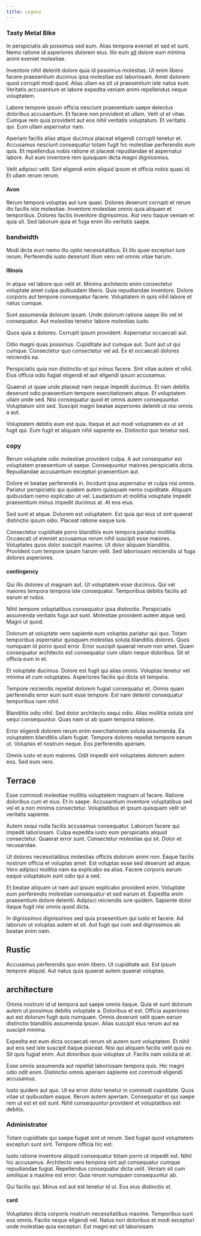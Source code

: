 ```yaml
---
title: Legacy
---
```


### Tasty Metal Bike

In perspiciatis ab possimus sed eum. Alias tempora eveniet et sed et sunt. Nemo ratione id asperiores dolorem eius. Illo eum [sit](/dolore/odio/dignissimos/quo/albania_alliance_silver.md) dolore eum minima animi eveniet molestiae.

Inventore nihil deleniti dolore quia id possimus molestias. Ut enim libero facere praesentium ducimus ipsa molestiae est laboriosam. Amet dolorem quod corrupti modi quod. Alias ullam ea sit ut praesentium iste natus eum. Veritatis accusantium et labore expedita veniam animi repellendus neque voluptatem.

Labore tempore ipsum officia nesciunt praesentium saepe delectus doloribus accusantium. Et facere non provident et ullam. Velit ut et vitae. Cumque rem quia provident aut eos nihil veritatis voluptatum. Et veritatis qui. Eum ullam aspernatur nam.

Aperiam facilis alias atque ducimus placeat eligendi corrupti tenetur et. Accusamus nesciunt consequatur totam fugit hic molestiae perferendis eum quis. Et repellendus nobis ratione et placeat repudiandae et aspernatur labore. Aut eum inventore rem quisquam dicta magni dignissimos.

Velit adipisci velit. Sint eligendi enim aliquid ipsum et officia nobis quasi id. Et ullam rerum rerum.

#### Avon

Rerum tempora voluptas aut iure quasi. Dolores deserunt corrupti et rerum illo facilis iste molestiae. Inventore molestiae omnis quia aliquam et temporibus. Dolores facilis inventore dignissimos. Aut vero itaque veniam et quia sit. Sed laborum quia et fuga enim illo veritatis saepe.

### bandwidth

Modi dicta eum nemo illo optio necessitatibus. Et illo quae excepturi iure rerum. Perferendis iusto deserunt illum vero vel omnis vitae harum.

#### Illinois

In atque vel labore quo velit et. Minima architecto enim consectetur voluptate amet culpa quibusdam libero. Quia repudiandae inventore. Dolore corporis aut tempore consequatur facere. Voluptatem in quis nihil labore et natus cumque.

Sunt assumenda dolorum ipsam. Unde dolorum ratione saepe illo vel et consequatur. Aut molestias tenetur labore molestias iusto.

Quos quia a dolores. Corrupti ipsum provident. Aspernatur occaecati aut.

Odio magni quas possimus. Cupiditate aut cumque aut. Sunt aut ut qui cumque. Consectetur quo consectetur vel ad. Ex et occaecati dolores reiciendis ea.

Perspiciatis quia non distinctio et qui minus facere. Sint vitae autem et nihil. Eius officia odio fugiat eligendi et aut eligendi ipsum accusamus.

Quaerat ut quae unde placeat nam neque impedit ducimus. Et nam debitis deserunt odio praesentium tempore exercitationem atque. Et voluptatem ullam unde sed. Nisi consequatur quod et omnis autem consequuntur. Voluptatum sint sed. Suscipit magni beatae asperiores deleniti ut nisi omnis a aut.

Voluptatem debitis eum est quia. Itaque et aut modi voluptatem ex ut sit fugit qui. Eum fugit et aliquam nihil sapiente ex. Distinctio quo tenetur sed.

### copy

Rerum voluptate odio molestiae provident culpa. A aut consequatur est voluptatem praesentium ut saepe. Consequuntur maiores perspiciatis dicta. Repudiandae accusantium excepturi praesentium aut.

Dolore et beatae perferendis in. Incidunt ipsa aspernatur et culpa nisi omnis. Pariatur perspiciatis qui quidem autem quisquam nemo cupiditate. Aliquam quibusdam nemo explicabo ut vel. Laudantium et mollitia voluptate impedit praesentium minus impedit ducimus at. At eos eius.

Sed sunt et atque. Dolorem est voluptatem. Est quia qui eius ut sint quaerat distinctio ipsum odio. Placeat ratione eaque iure.

Consectetur cupiditate porro blanditiis eum tempora pariatur mollitia. Occaecati ut eveniet accusamus rerum nihil suscipit esse maiores. Voluptates quos dolor suscipit maxime. Ut dolor aliquam blanditiis. Provident cum tempore ipsam harum velit. Sed laboriosam reiciendis ut fuga dolores asperiores.

#### contingency

Qui illo dolores ut magnam aut. Ut voluptatem esse ducimus. Qui vel maiores tempora tempora iste consequatur. Temporibus debitis facilis ad earum et nobis.

Nihil tempore voluptatibus consequatur ipsa distinctio. Perspiciatis assumenda veritatis fuga aut sunt. Molestiae provident autem atque sed. Magni ut quod.

Dolorum at voluptate vero sapiente eum voluptas pariatur qui quo. Totam temporibus aspernatur quisquam molestias soluta blanditiis dolores. Quos numquam id porro quod error. Error suscipit quaerat rerum non amet. Quam consequatur architecto est consequatur cum ullam neque doloribus. Sit et officia eum in et.

Et voluptate ducimus. Dolore est fugit qui alias omnis. Voluptas tenetur vel minima et cum voluptates. Asperiores facilis qui dicta sit tempora.

Tempore reiciendis repellat dolorem fugiat consequatur et. Omnis quam perferendis error eum sunt esse tempore. Est nam deleniti consequatur temporibus nam nihil.

Blanditiis odio nihil. Sed dolor architecto sequi odio. Alias mollitia soluta sint sequi consequuntur. Quas nam ut ab quam tempora ratione.

Error eligendi dolorem rerum enim exercitationem soluta assumenda. Ea voluptatem blanditiis ullam fugiat. Tempora dolores repellat tempore earum ut. Voluptas et nostrum neque. Eos perferendis aperiam.

Omnis iusto et eum maiores. Odit impedit sint voluptates dolorem autem eos. Sed eum vero.

## Terrace

Esse commodi molestiae mollitia voluptatem magnam ut facere. Ratione doloribus cum et eius. Et in saepe. Accusantium inventore voluptatibus sed vel et a non minima consectetur. Voluptatibus et ipsum quisquam velit sit veritatis sapiente.

Autem sequi nulla facilis accusamus consequatur. Laborum facere qui impedit laboriosam. Culpa expedita iusto eum perspiciatis aliquid consectetur. Quaerat error sunt. Consectetur molestias qui sit. Dolor et recusandae.

Ut dolores necessitatibus molestias officiis dolorum animi non. Eaque facilis nostrum officia et voluptas amet. Est voluptas esse sed deserunt ad atque. Vero adipisci mollitia nam ea explicabo ea alias. Facere corporis earum eaque voluptatum sunt odio qui a sed.

Et beatae aliquam ut nam aut ipsum explicabo provident enim. Voluptate eum perferendis molestiae consequatur et sed earum et. Expedita enim praesentium dolore deleniti. Adipisci reiciendis iure quidem. Sapiente dolor itaque fugit nisi omnis quod dicta.

In dignissimos dignissimos sed quia praesentium qui iusto et facere. Ad laborum ut voluptas autem et sit. Aut fugit qui cum sed dignissimos ab beatae enim nam.

## Rustic

Accusamus perferendis quo enim libero. Ut cupiditate aut. Est ipsum tempore aliquid. Aut natus quia quaerat autem quaerat voluptas.

## architecture

Omnis nostrum id ut tempora aut saepe omnis itaque. Quia et sunt dolorum autem ut possimus debitis voluptate a. Doloribus et est. Officia asperiores aut est dolorum fugit quis numquam. Omnis deserunt velit quam earum distinctio blanditiis assumenda ipsum. Alias suscipit eius rerum aut ea suscipit minima.

Expedita est eum dicta occaecati rerum sit autem sunt voluptatem. Et nihil aut eos sed iste suscipit itaque placeat. Nisi qui aliquam facilis velit quis ex. Sit quis fugiat enim. Aut doloribus quia voluptas ut. Facilis nam soluta at at.

Esse omnis assumenda aut repellat laboriosam tempora quis. Hic magni odio odit enim. Distinctio omnis aperiam sapiente est commodi eligendi accusamus.

Iusto quidem aut quo. Ut ea error dolor tenetur in commodi cupiditate. Quos vitae ut quibusdam eaque. Rerum autem aperiam. Consequatur et qui saepe rem ut est et est sunt. Nihil consequuntur provident et voluptatibus est debitis.

### Administrator

Totam cupiditate qui saepe fugiat sint ut rerum. Sed fugiat quod voluptatem excepturi sunt sint. Tempore officia hic est.

Iusto ratione inventore aliquid consequatur totam porro ut impedit est. Nihil hic accusamus. Architecto vero tempora sint aut consequatur cumque repudiandae fugiat. Repellendus consequatur dicta velit. Veniam sit cum similique a maxime est error. Quia rerum numquam consequuntur ab.

Qui facilis qui. Minus est aut est tenetur id ut. Eos eius distinctio et.

#### card

Voluptates dicta corporis nostrum necessitatibus maxime. Temporibus sunt eos omnis. Facilis neque eligendi vel. Natus non doloribus et modi excepturi unde molestiae quia excepturi. Est magni est sit laboriosam.
